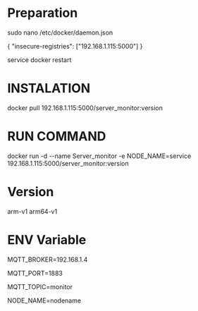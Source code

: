 # Preparation
sudo nano /etc/docker/daemon.json

{ "insecure-registries": ["192.168.1.115:5000"] }

 service docker restart

# INSTALATION
docker pull 192.168.1.115:5000/server_monitor:version

# RUN COMMAND
docker run -d --name Server_monitor -e NODE_NAME=service 192.168.1.115:5000/server_monitor:version

# Version
arm-v1
arm64-v1


# ENV Variable
MQTT_BROKER=192.168.1.4

MQTT_PORT=1883

MQTT_TOPIC=monitor

NODE_NAME=nodename